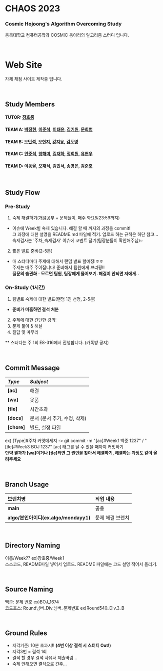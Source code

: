 # CHAOS 2023
### Cosmic Hojoong's Algorithm Overcoming Study
충북대학교 컴퓨터공학과 COSMIC 동아리의 알고리즘 스터디 입니다.</br>

</br>

# Web Site
자체 채점 사이트 제작중 입니다. 

</br>

## Study Members
#### TUTOR: [장호중](https://github.com/mondayy1)
#### TEAM A: [박정현](https://github.com/bitesnail), [이준석](https://github.com/ljs831), [이태윤](https://github.com/troymerai), [김기원](https://github.com/kiuuon), [문희범](https://github.com/KorBasilion)
#### TEAM B: [오민석](https://github.com/minseok-oh), [오현지](https://github.com/hyunjiiing), [강지웅](https://github.com/KangjiUng), [김도영](https://github.com/Doyoung01)
#### TEAM C: [안준석](https://github.com/Rahahhaaa), [양해미](https://github.com/yanghaemi), [김재하](https://github.com/kjh3291), [정희원](https://github.com/), [유현우](https://github.com/)
#### TEAM D: [이동율](https://github.com/leedongyull), [오재식](https://github.com/ohjaesik), [김민서](https://github.com/kmingseo), [송영은](https://github.com/songyeongeun), [김준호](https://github.com/junhoprog)

</br>

## Study Flow
### Pre-Study
1. 숙제 해결하기(개념공부 + 문제풀이, 매주 화요일23:59까지)
* 이슈에 Week별 숙제 있습니다. 해결 할 때 까지의 과정을 commit!</br>
그 과정에 대한 설명을 README.md 파일에 적기. 업로드 하는 규칙은 하단 참고...</br>
숙제검사는 '주차_숙제검사' 이슈에 코멘트 달기(팀장분들이 확인해주심)~
2. 짧은 발표 준비(2-5분)
* 매 스터디마다 주제에 대해서 랜덤 발표 할예정!ㅎㅎ</br>주제는 매주 주어집니다! 준비해서 팀원에게 브리핑!!</br>
**질문의 습관화 - 모르면 팀원, 팀장에게 물어보기. 해결이 안되면 저에게..**
### On-Study (1시간)
1. 팀별로 숙제에 대한 발표(랜덤 1인 선정, 2-5분)
* **준비가 미흡하면 결석 처분**
2. 주제에 대한 간단한 강의!
3. 문제 풀이 & 해설
5. 질답 및 마무리

** 스터디는 주 1회 E8-316에서 진행합니다. (카톡방 공지)

</br>

## Commit Message
|*Type*|*Subject*|
|:---|:---|
|**[ac]**|해결|
|**[wa]**|못품|
|**[tle]**|시간초과|
|**[docs]**|문서 (문서 추가, 수정, 삭제)|
|**[chore]**|빌드, 설정 파일|

ex) [Type]#주차 커밋메세지 -> git commit -m "[ac]#Week1 백준 1237" / "[tle]#Week3 BOJ 1237"
[ac] 태그를 달 수 있을 때까지 커밋하기   
**만약 결과가 [wa]이거나 [tle]라면 그 원인을 찾아서 해결하기, 해결하는 과정도 같이 올려주세요**

</br>

## Branch Usage
|브랜치명|작업 내용|
|:---|:---|
|**main**|공용|
|**algo/본인아이디(ex.algo/mondayy1)**|문제 해결 브랜치|

</br>

## Directory Naming
이름/Week?? ex)장호중/Week1 </br>
소스코드, README파일 넣어서 업로드. README 파일에는 코드 설명 적어서 올리기.

</br>

## Source Naming
백준: 문제 번호 ex)BOJ_1674 </br>
코드포스: Round넘버_Div.넘버_문제번호 ex)Round540_Div.3_B

</br>

## Ground Rules
* 지각기준: 10분 초과시!! **(4번 이상 결석 시 스터디 Out!)**
* 지각3번 = 결석 1회
* 결석 할 경우 결석 사유서 제출바람...
* 숙제 안해오면 결석으로 간주...

</br>

